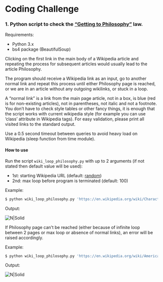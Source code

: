 # Coding Challenge

### 1. Python script to check the [“Getting to Philosophy”](https://en.wikipedia.org/wiki/Wikipedia:Getting_to_Philosophy) law.
Requirements:
  - Python 3.x
  - bs4 package (BeautifulSoup)

Clicking on the first link in the main body of a Wikipedia article and repeating the process for subsequent articles would usually lead to the article Philosophy.

The program should receive a Wikipedia link as an input, go to another normal link and repeat this process until either Philosophy page is reached, or we are in an article without any outgoing wikilinks, or stuck in a loop.

A “normal link” is a link from the main page article, not in a box, is blue (red is for non-existing articles), not in parentheses, not italic and not a footnote. You don’t have to check style tables or other fancy things, it is enough that the script works with current wikipedia style (for example you can use ‘class’ attribute in Wikipedia tags). For easy validation, please print all visited links to the standard output.

Use a 0.5 second timeout between queries to avoid heavy load on Wikipedia (sleep function from time module).

#### How to use
Run the script `wiki_loop_philosophy.py` with up to 2 arguments (if not stated then default value will be used):
  - 1st: starting Wikipedia URL (default: [random](https://en.wikipedia.org/wiki/Special:Random))
  - 2nd: max loop before program is terminated (default: 100)

Example:
```sh
$ python wiki_loop_philosophy.py 'https://en.wikipedia.org/wiki/Character_actor' 150
```

Output:


![N|Solid](https://i1.wp.com/joshsteveth.files.wordpress.com/2018/09/wiki_loop.png?ssl=1&w=450)

If Philosophy page can't be reached (either because of infinite loop between 2 pages or max loop or absence of normal links), an error will be raised accordingly.

Example:
```sh
$ python wiki_loop_philosophy.py 'https://en.wikipedia.org/wiki/American_football'
```
Output:


![N|Solid](https://i1.wp.com/joshsteveth.files.wordpress.com/2018/09/wiki_loop_error.png?ssl=1&w=450)
